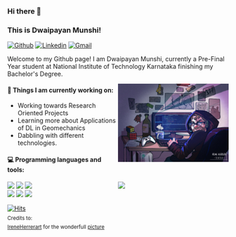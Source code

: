 ### Hi there 👋 
### This is Dwaipayan Munshi!

[![Github](https://img.shields.io/badge/-Github-000?style=flat&logo=Github&logoColor=white)](https://github.com/dwaipayan05)
[![Linkedin](https://img.shields.io/badge/-LinkedIn-blue?style=flat&logo=Linkedin&logoColor=white)](https://www.linkedin.com/in/dwaipayan-munshi-110429192/)
[![Gmail](https://img.shields.io/badge/-Gmail-c14438?style=flat&logo=Gmail&logoColor=white)](mailto:dwaipayanmunshi2001@gmail.com)

Welcome to my Github page! I am Dwaipayan Munshi, currently a Pre-Final Year student at National Institute of Technology Karnataka finishing my Bachelor's Degree.

<img align="right" alt="img" src="https://github.com/FernandoRoldan93/FernandoRoldan93/blob/master/cover_image.jpg" width="50%" height="auto" />


#### 🌱 Things I am currently working on: 
- Working towards Research Oriented Projects
- Learning more about Applications of DL in Geomechanics
- Dabbling with different technologies.

#### :computer: Programming languages and tools: 
<p>
	<img width="50%" align="right" src="https://github-readme-stats.vercel.app/api?username=dwaipayan05&show_icons=true&hide_border=true" />

<code><img width="10%" src="https://www.vectorlogo.zone/logos/git-scm/git-scm-ar21.svg"></code>
<code><img width="10%" src="https://www.vectorlogo.zone/logos/python/python-ar21.svg"></code>
<code><img width="8%" src="https://www.vectorlogo.zone/logos/djangoproject/djangoproject-ar21.svg"></code>
<br />
<code><img width="10%" src="https://www.vectorlogo.zone/logos/numpy/numpy-ar21.svg"></code>
<code><img width="10%" src="https://www.vectorlogo.zone/logos/tensorflow/tensorflow-ar21.svg"></code>
<code><img width="10%" src="https://www.vectorlogo.zone/logos/linuxfoundation/linuxfoundation-ar21.svg"></code>
</p>

[![Hits](https://hits.seeyoufarm.com/api/count/incr/badge.svg?url=https%3A%2F%2Fgithub.com%2Fdwaipayan05&count_bg=%231AD8C3&title_bg=%23555555&icon=&icon_color=%23E7E7E7&title=Visitors&edge_flat=false)](https://hits.seeyoufarm.com)
<br>
<sub>Credits to: <br/>[IreneHerrerart](https://www.artstation.com/ireneherrera) for the wonderfull [picture](https://github.com/FernandoRoldan93/FernandoRoldan93/blob/master/cover_image.jpg)</sub>
